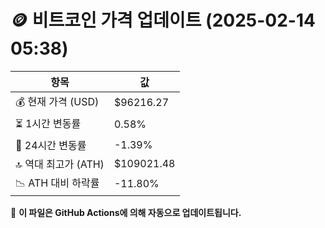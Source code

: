# 🪙 비트코인 가격 업데이트 (2025-02-14 05:38)

| 항목                | 값 |
|--------------------|----------------|
| 💰 현재 가격 (USD) | $96216.27 |
| ⏳ 1시간 변동률    | 0.58% |
| 📆 24시간 변동률   | -1.39% |
| 🔝 역대 최고가 (ATH) | $109021.48 |
| 📉 ATH 대비 하락률 | -11.80% |

🔄 **이 파일은 GitHub Actions에 의해 자동으로 업데이트됩니다.**
